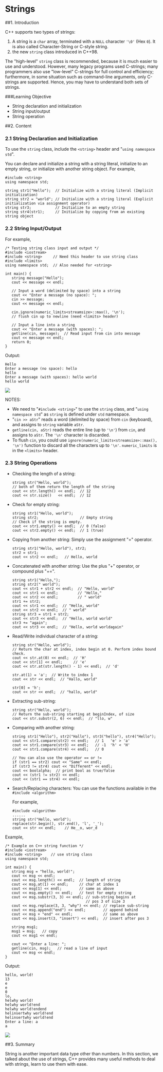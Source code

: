 # Strings

##1. Introduction

C++ supports two types of strings:

1. A string is a `char` array, terminated with a `NULL` character `'\0'` (Hex `0`). It is also called Character-String or C-style string. 
2. the new `string` class introduced in C++98.

The "high-level" `string` class is recommended, because it is much easier to use and understood. However, many legacy programs used C-strings; many programmers also use "low-level" C-strings for full control and efficiency; furthermore, in some situation such as command-line arguments, only C-strings are supported. Hence, you may have to understand both sets of strings. 

###Learning Objective

- String declaration and initialization
- String input/output
- String operation

##2. Content

### 2.1 String Declaration and Initialization

To use the `string` class, include the `<string>` header and "`using namespace std`".

You can declare and initialize a string with a string literal, initialize to an empty string, or initialize with another string object. For example,

```
#include <string>
using namespace std;
 
string str1("Hello");  // Initialize with a string literal (Implicit initialization)
string str2 = "world"; // Initialize with a string literal (Explicit initialization via assignment operator)
string str3;           // Initialize to an empty string
string str4(str1);     // Initialize by copying from an existing string object
```

### 2.2 String Input/Output

For example,

```
/* Testing string class input and output */
#include <iostream>
#include <string>     // Need this header to use string class
#include <limits>
using namespace std;  // Also needed for <string>
 
int main() {
   string message("Hello");
   cout << message << endl;
 
   // Input a word (delimited by space) into a string
   cout << "Enter a message (no space): ";
   cin >> message;
   cout << message << endl;
 
   cin.ignore(numeric_limits<streamsize>::max(), '\n');
   // flush cin up to newline (need <limits> header)
 
   // Input a line into a string
   cout << "Enter a message (with spaces): ";
   getline(cin, message);  // Read input from cin into message
   cout << message << endl;
   return 0;
}
```

Output:

```
Hello
Enter a message (no space): hello
hello
Enter a message (with spaces): hello world
hello world
```

![](1.png)

NOTES:

- We need to "`#include <string>`" to use the `string` class, and "`using namespace std`" as `string` is defined under `std` namespace.
- "`cin >> aStr`" reads a word (delimited by space) from `cin` (keyboard), and assigns to `string` variable `aStr`.
- `getline(cin, aStr)` reads the entire line (up to `'\n'`) from `cin`, and assigns to `aStr`. The `'\n'` character is discarded.
- To flush `cin`, you could use `ignore(numeric_limits<streamsize>::max(), '\n')` function to discard all the characters up to `'\n'`. `numeric_limits` is in the `<limits>` header.

### 2.3 String Operations

- Checking the length of a string:

  ```
  string str("Hello, world");
  // both of them return the length of the string
  cout << str.length() << endl;  // 12
  cout << str.size()   << endl;  // 12
  ```

- Check for empty string:

  ```
  string str1("Hello, world");
  string str2;                   // Empty string
  // Check if the string is empty.
  cout << str1.empty() << endl;  // 0 (false)
  cout << str2.empty() << endl;  // 1 (true)
  ```

- Copying from another string: Simply use the assignment "=" operator.

  ```
  string str1("Hello, world"), str2;
  str2 = str1;
  cout << str2 << endl;   // Hello, world
  ```

- Concatenated with another string: Use the plus "+" operator, or compound plus "+=".

  ```
  string str1("Hello,");
  string str2(" world");
  cout << str1 + str2 << endl;  // "Hello, world"
  cout << str1 << endl;         // "Hello,"
  cout << str2 << endl;         // " world"
  str1 += str2;
  cout << str1 << endl;  // "Hello, world"
  cout << str2 << endl;  // " world"
  string str3 = str1 + str2;
  cout << str3 << endl;  // "Hello, world world"
  str3 += "again";
  cout << str3 << endl;  // "Hello, world worldagain"
  ```

- Read/Write individual character of a string:

  ```
  string str("Hello, world");
  // Return the char at index, index begin at 0. Perform index bound check.
  cout << str.at(0) << endl;  // 'H'
  cout << str[1] << endl;     // 'e'
  cout << str.at(str.length() - 1) << endl;  // 'd'

  str.at(1) = 'a';  // Write to index 1
  cout << str << endl;  // "Hallo, world"

  str[0] = 'h';
  cout << str << endl;  // "hallo, world"
  ```

- Extracting sub-string:

  ```
  string str("Hello, world");
  // Return the sub-string starting at beginIndex, of size
  cout << str.substr(2, 6) << endl;  // "llo, w"
  ```

- Comparing with another string:

  ```
  string str1("Hello"), str2("Hallo"), str3("hello"), str4("Hello");
  cout << str1.compare(str2) << endl;   // 1   'e' > 'a'
  cout << str1.compare(str3) << endl;   // -1  'h' < 'H'
  cout << str1.compare(str4) << endl;   // 0
   
  // You can also use the operator == or !=
  if (str1 == str2) cout << "Same" << endl;
  if (str3 != str4) cout << "Different" << endl;
  cout << boolalpha;  // print bool as true/false
  cout << (str1 != str2) << endl;
  cout << (str1 == str4) << endl;
  ```

- Search/Replacing characters: You can use the functions available in the `#include <algorithm>`

  For example,

  ```
  #include <algorithm>
  ......
  string str("Hello, world");
  replace(str.begin(), str.end(), 'l', '_');
  cout << str << endl;    // He__o, wor_d
  ```

Example,

```
/* Example on C++ string function */
#include <iostream>
#include <string>    // use string class
using namespace std;
 
int main() {
   string msg = "hello, world!";
   cout << msg << endl;
   cout << msg.length() << endl;  // length of string
   cout << msg.at(1) << endl;     // char at index 1
   cout << msg[1] << endl;        // same as above
   cout << msg.empty() << endl;   // test for empty string
   cout << msg.substr(3, 3) << endl; // sub-string begins at
                                     // pos 3 of size 3
   cout << msg.replace(3, 3, "why") << endl; // replace sub-string
   cout << msg.append("end") << endl;        // append behind
   cout << msg + "end" << endl;              // same as above
   cout << msg.insert(3, "insert") << endl;  // insert after pos 3
 
   string msg1;
   msg1 = msg;   // copy
   cout << msg1 << endl;
 
   cout << "Enter a line: ";
   getline(cin, msg);   // read a line of input
   cout << msg << endl;
}
```

Output:

```
hello, world!
13
e
e
0
lo,
helwhy world!
helwhy world!end
helwhy world!endend
helinsertwhy world!end
helinsertwhy world!end
Enter a line: a
a
```

![](2.png)

##3. Summary

String is another important data type other than numbers. In this section, we talked about the use of strings, C++ provides many useful methods to deal with strings, learn to use them with ease.